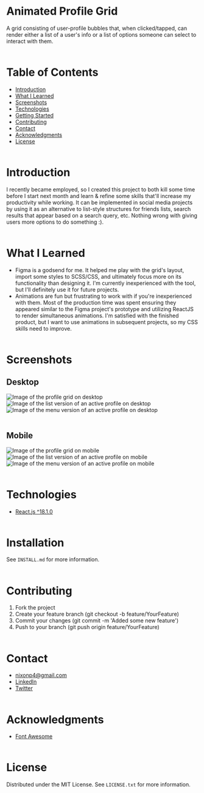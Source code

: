 # **Animated Profile Grid**
A grid consisting of user-profile bubbles that, when clicked/tapped, can render either a list of a user's info or a list of options someone can select to interact with them.<br></br>

# **Table of Contents**
* [Introduction](https://github.com/Paul-Nixon/animated-profile-grid#introduction)
* [What I Learned](https://github.com/Paul-Nixon/animated-profile-grid#what-i-learned)
* [Screenshots](https://github.com/Paul-Nixon/animated-profile-grid#screenshots)
* [Technologies](https://github.com/Paul-Nixon/animated-profile-grid#technologies)
* [Getting Started](https://github.com/Paul-Nixon/animated-profile-grid#getting-started)
* [Contributing](https://github.com/Paul-Nixon/animated-profile-grid#contributing)
* [Contact](https://github.com/Paul-Nixon/animated-profile-grid#contact)
* [Acknowledgments](https://github.com/Paul-Nixon/animated-profile-grid#acknowledgments)
* [License](https://github.com/Paul-Nixon/animated-profile-grid#license)<br></br>

# **Introduction**
I recently became employed, so I created this project to both kill some time before I start next month and learn & refine some skills that'll increase my productivity while working. It can be implemented in social media projects by using it as an alternative to list-style structures for friends lists, search results that appear based on a search query, etc. Nothing wrong with giving users more options to do something :).<br></br>

# **What I Learned**
* Figma is a godsend for me. It helped me play with the grid's layout, import some styles to SCSS/CSS, and ultimately focus more on its functionality than designing it. I'm currently inexperienced with the tool, but I'll definitely use it for future projects.
* Animations are fun but frustrating to work with if you're inexperienced with them. Most of the production time was spent ensuring they appeared similar to the Figma project's prototype and utilizing ReactJS to render simultaneous animations. I'm satisfied with the finished product, but I want to use animations in subsequent projects, so my CSS skills need to improve.<br></br>

# **Screenshots**
## **Desktop**
![Image of the profile grid on desktop](https://user-images.githubusercontent.com/42850145/168182209-f4b086d7-3fbb-4c8a-8d14-6e83f1ff2b65.png)
![Image of the list version of an active profile on desktop](https://user-images.githubusercontent.com/42850145/168182450-556b8297-b3cf-469f-9363-e1330e2fdb18.png)
![Image of the menu version of an active profile on desktop](https://user-images.githubusercontent.com/42850145/168182750-f8a621f6-46ef-4d1c-bef5-6c11d84bf924.png)<br></br>

## **Mobile**
![Image of the profile grid on mobile](https://user-images.githubusercontent.com/42850145/168183652-bb3ed8b5-f904-4b1a-8025-0ca3d5b6b939.png)
![Image of the list version of an active profile on mobile](https://user-images.githubusercontent.com/42850145/168183518-aee98796-d7dd-4862-83a8-0f1fe4a403d7.png)
![Image of the menu version of an active profile on mobile](https://user-images.githubusercontent.com/42850145/168183958-9f49ad85-d748-43fd-bfd0-83998a626c37.png)<br></br>

# **Technologies**
* [React.js ^18.1.0](https://reactjs.org/)<br></br>

# **Installation**
See `INSTALL.md` for more information.<br></br>

# **Contributing**
1. Fork the project
2. Create your feature branch (git checkout -b feature/YourFeature)
3. Commit your changes (git commit -m 'Added some new feature')
4. Push to your branch (git push origin feature/YourFeature)<br></br>

# **Contact**
* nixonp4@gmail.com
* [LinkedIn](https://www.linkedin.com/in/paul-vance-nixon/)
* [Twitter](https://twitter.com/PeacefulPaladin)<br></br>

# **Acknowledgments**
* [Font Awesome](https://fontawesome.com/)<br></br>

# **License**
Distributed under the MIT License. See `LICENSE.txt` for more information.